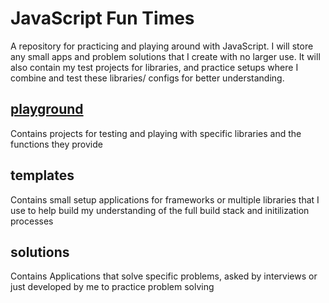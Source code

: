 # JavaScript Fun Times

A repository for practicing and playing around with JavaScript. I will store any small apps and problem solutions that I create with  no larger use. It will also contain my test projects for libraries, and practice setups where I combine and test these libraries/ configs for better understanding.

## [playground](play/)
  Contains projects for testing and playing with specific libraries and the functions they provide


## templates
  Contains small setup applications for frameworks or multiple libraries that I use to help build my understanding of the full build stack and initilization processes


## solutions
  Contains Applications that solve specific problems, asked by interviews or just developed by me to practice problem solving
